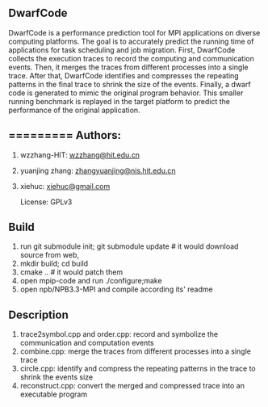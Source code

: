 DwarfCode
-------
DwarfCode is a performance prediction tool for MPI applications on diverse computing platforms. The goal is to accurately predict the running time of applications for task scheduling and job migration. First, DwarfCode collects the execution traces to record the computing and communication events. Then, it merges the traces from different processes into a single trace. After that, DwarfCode identifies and compresses the repeating patterns in the final trace to shrink the size of the events. Finally, a dwarf code is generated to mimic the original program behavior. This smaller running benchmark is replayed in the target platform to predict the performance of the original application.

=========
Authors:	
-------
1. wzzhang-HIT: <wzzhang@hit.edu.cn>
2. yuanjing zhang: <zhangyuanjing@nis.hit.edu.cn>
3. xiehuc:  <xiehuc@gmail.com>

   License:	GPLv3

Build
-------

1.  run git submodule init; git submodule update # it would download source from web,
2.  mkdir build; cd build
3.  cmake ..  # it would patch them
4.  open mpip-code and run ./configure;make
5.  open npb/NPB3.3-MPI and compile according its' readme

Description
-------------

1. trace2symbol.cpp and order.cpp:  record and symbolize the communication and computation events
2. combine.cpp:                     merge the traces from different processes into a single trace 
3. circle.cpp:                      identify and compress the repeating patterns in the trace to shrink the events size
4. reconstruct.cpp:                 convert the merged and compressed trace into an executable program


